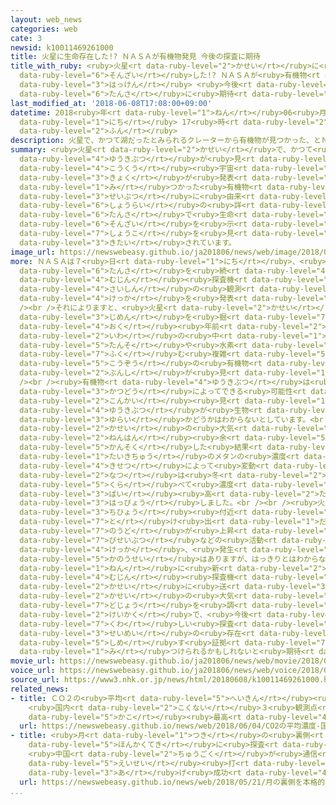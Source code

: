 ```yaml
---
layout: web_news
categories: web
cate: 3
newsid: k10011469261000
title: 火星に生命存在した!? ＮＡＳＡが有機物発見 今後の探査に期待
title_with_ruby: <ruby>火星<rt data-ruby-level="2">かせい</rt></ruby>に<ruby>生命<rt data-ruby-level="3">せいめい</rt></ruby><ruby>存在<rt
  data-ruby-level="6">そんざい</rt></ruby>した!? ＮＡＳＡが<ruby>有機物<rt data-ruby-level="4">ゆうきぶつ</rt></ruby><ruby>発見<rt
  data-ruby-level="3">はっけん</rt></ruby> <ruby>今後<rt data-ruby-level="2">こんご</rt></ruby>の<ruby>探査<rt
  data-ruby-level="6">たんさ</rt></ruby>に<ruby>期待<rt data-ruby-level="3">きたい</rt></ruby>
last_modified_at: '2018-06-08T17:08:00+09:00'
datetime: 2018<ruby>年<rt data-ruby-level="1">ねん</rt></ruby>06<ruby>月<rt data-ruby-level="1">がつ</rt></ruby>08<ruby>日<rt
  data-ruby-level="1">にち</rt></ruby> 17<ruby>時<rt data-ruby-level="2">じ</rt></ruby>08<ruby>分<rt
  data-ruby-level="2">ふん</rt></ruby>
description: 火星で、かつて湖だったとみられるクレーターから有機物が見つかった、とＮＡＳＡ＝アメリカ航空宇宙局が発表しました。見つかった有機物が生物に由来するものかはわかっていませんが、将来の詳しい探査で生命の存在を示す証拠を見つけられるかもしれないと期待されています。
summary: <ruby>火星<rt data-ruby-level="2">かせい</rt></ruby>で、かつて<ruby>湖<rt data-ruby-level="3">みずうみ</rt></ruby>だったとみられるクレーターから<ruby>有機物<rt
  data-ruby-level="4">ゆうきぶつ</rt></ruby>が<ruby>見<rt data-ruby-level="1">み</rt></ruby>つかった、とＮＡＳＡ＝アメリカ<ruby>航空<rt
  data-ruby-level="4">こうくう</rt></ruby><ruby>宇宙<rt data-ruby-level="6">うちゅう</rt></ruby><ruby>局<rt
  data-ruby-level="3">きょく</rt></ruby>が<ruby>発表<rt data-ruby-level="3">はっぴょう</rt></ruby>しました。<ruby>見<rt
  data-ruby-level="1">み</rt></ruby>つかった<ruby>有機物<rt data-ruby-level="4">ゆうきぶつ</rt></ruby>が<ruby>生物<rt
  data-ruby-level="3">せいぶつ</rt></ruby>に<ruby>由来<rt data-ruby-level="3">ゆらい</rt></ruby>するものかはわかっていませんが、<ruby>将来<rt
  data-ruby-level="6">しょうらい</rt></ruby>の<ruby>詳<rt data-ruby-level="7">くわ</rt></ruby>しい<ruby>探査<rt
  data-ruby-level="6">たんさ</rt></ruby>で<ruby>生命<rt data-ruby-level="3">せいめい</rt></ruby>の<ruby>存在<rt
  data-ruby-level="6">そんざい</rt></ruby>を<ruby>示<rt data-ruby-level="5">しめ</rt></ruby>す<ruby>証拠<rt
  data-ruby-level="7">しょうこ</rt></ruby>を<ruby>見<rt data-ruby-level="1">み</rt></ruby>つけられるかもしれないと<ruby>期待<rt
  data-ruby-level="3">きたい</rt></ruby>されています。
image_url: https://newswebeasy.github.io/ja201806/news/web/image/2018/06/08/K10011469261_1806081702_1806081708_01_02.jpg
more: ＮＡＳＡは７<ruby>日<rt data-ruby-level="1">にち</rt></ruby>、<ruby>火星<rt data-ruby-level="2">かせい</rt></ruby>で<ruby>探査<rt
  data-ruby-level="6">たんさ</rt></ruby>を<ruby>続<rt data-ruby-level="4">つづ</rt></ruby>けている<ruby>無人<rt
  data-ruby-level="4">むじん</rt></ruby><ruby>探査機<rt data-ruby-level="6">たんさき</rt></ruby>「キュリオシティ」の<ruby>最新<rt
  data-ruby-level="4">さいしん</rt></ruby>の<ruby>観測<rt data-ruby-level="5">かんそく</rt></ruby><ruby>結果<rt
  data-ruby-level="4">けっか</rt></ruby>を<ruby>発表<rt data-ruby-level="3">はっぴょう</rt></ruby>しました。<br
  /><br />それによりますと、<ruby>火星<rt data-ruby-level="2">かせい</rt></ruby>でかつて<ruby>湖<rt data-ruby-level="3">みずうみ</rt></ruby>だったとみられるクレーターで<ruby>地面<rt
  data-ruby-level="3">じめん</rt></ruby>を<ruby>掘<rt data-ruby-level="7">ほ</rt></ruby>ったところ、35<ruby>億<rt
  data-ruby-level="4">おく</rt></ruby><ruby>年前<rt data-ruby-level="2">ねんまえ</rt></ruby>にできた<ruby>岩<rt
  data-ruby-level="2">いわ</rt></ruby>の<ruby>中<rt data-ruby-level="1">なか</rt></ruby>から、<ruby>炭素<rt
  data-ruby-level="5">たんそ</rt></ruby>や<ruby>水素<rt data-ruby-level="5">すいそ</rt></ruby>を<ruby>含<rt
  data-ruby-level="7">ふく</rt></ruby>む<ruby>複雑<rt data-ruby-level="5">ふくざつ</rt></ruby>な<ruby>構造<rt
  data-ruby-level="5">こうぞう</rt></ruby>の<ruby>有機物<rt data-ruby-level="4">ゆうきぶつ</rt></ruby>の<ruby>分子<rt
  data-ruby-level="2">ぶんし</rt></ruby>が<ruby>見<rt data-ruby-level="1">み</rt></ruby>つかったということです。<br
  /><br /><ruby>有機物<rt data-ruby-level="4">ゆうきぶつ</rt></ruby>は<ruby>生物<rt data-ruby-level="3">せいぶつ</rt></ruby>の<ruby>活動<rt
  data-ruby-level="3">かつどう</rt></ruby>によってできる<ruby>可能性<rt data-ruby-level="5">かのうせい</rt></ruby>もありますが、ＮＡＳＡは、<ruby>今回<rt
  data-ruby-level="2">こんかい</rt></ruby><ruby>見<rt data-ruby-level="1">み</rt></ruby>つかった<ruby>有機物<rt
  data-ruby-level="4">ゆうきぶつ</rt></ruby>が<ruby>生物<rt data-ruby-level="3">せいぶつ</rt></ruby><ruby>由来<rt
  data-ruby-level="3">ゆらい</rt></ruby>かどうかはわからないとしています。<br /><br />またＮＡＳＡは、<ruby>火星<rt
  data-ruby-level="2">かせい</rt></ruby>の<ruby>大気<rt data-ruby-level="1">たいき</rt></ruby>を４<ruby>年半<rt
  data-ruby-level="2">ねんはん</rt></ruby><ruby>余<rt data-ruby-level="5">あま</rt></ruby>りにわたって<ruby>観測<rt
  data-ruby-level="5">かんそく</rt></ruby>した<ruby>結果<rt data-ruby-level="4">けっか</rt></ruby>、<ruby>大気中<rt
  data-ruby-level="1">たいきちゅう</rt></ruby>のメタンの<ruby>濃度<rt data-ruby-level="7">のうど</rt></ruby>が<ruby>季節<rt
  data-ruby-level="4">きせつ</rt></ruby>によって<ruby>変動<rt data-ruby-level="4">へんどう</rt></ruby>し、<ruby>夏<rt
  data-ruby-level="2">なつ</rt></ruby>は<ruby>冬<rt data-ruby-level="2">ふゆ</rt></ruby>に<ruby>比<rt
  data-ruby-level="5">くら</rt></ruby>べて<ruby>濃度<rt data-ruby-level="7">のうど</rt></ruby>が３<ruby>倍<rt
  data-ruby-level="3">ばい</rt></ruby><ruby>高<rt data-ruby-level="2">たか</rt></ruby>いことがわかったと<ruby>発表<rt
  data-ruby-level="3">はっぴょう</rt></ruby>しました。<br /><br /><ruby>火星<rt data-ruby-level="2">かせい</rt></ruby>の<ruby>地表<rt
  data-ruby-level="3">ちひょう</rt></ruby><ruby>付近<rt data-ruby-level="4">ふきん</rt></ruby>にあるメタンが<ruby>溶<rt
  data-ruby-level="7">と</rt></ruby>け<ruby>出<rt data-ruby-level="1">だ</rt></ruby>して<ruby>濃度<rt
  data-ruby-level="7">のうど</rt></ruby>が<ruby>上昇<rt data-ruby-level="7">じょうしょう</rt></ruby>しているとみられ、メタンが<ruby>微生物<rt
  data-ruby-level="7">びせいぶつ</rt></ruby>などの<ruby>活動<rt data-ruby-level="3">かつどう</rt></ruby>の<ruby>結果<rt
  data-ruby-level="4">けっか</rt></ruby>、<ruby>発生<rt data-ruby-level="3">はっせい</rt></ruby>した<ruby>可能性<rt
  data-ruby-level="5">かのうせい</rt></ruby>はありますが、はっきりとはわからないとしています。<br /><br />ＮＡＳＡは2020<ruby>年<rt
  data-ruby-level="1">ねん</rt></ruby>に<ruby>新<rt data-ruby-level="2">あら</rt></ruby>たな<ruby>無人<rt
  data-ruby-level="4">むじん</rt></ruby><ruby>探査機<rt data-ruby-level="6">たんさき</rt></ruby>を<ruby>火星<rt
  data-ruby-level="2">かせい</rt></ruby>に<ruby>送<rt data-ruby-level="3">おく</rt></ruby>り、<ruby>火星<rt
  data-ruby-level="2">かせい</rt></ruby>の<ruby>大気<rt data-ruby-level="1">たいき</rt></ruby>や<ruby>土壌<rt
  data-ruby-level="7">どじょう</rt></ruby>を<ruby>調<rt data-ruby-level="3">しら</rt></ruby>べる<ruby>計画<rt
  data-ruby-level="2">けいかく</rt></ruby>で、<ruby>今後<rt data-ruby-level="2">こんご</rt></ruby>の<ruby>詳<rt
  data-ruby-level="7">くわ</rt></ruby>しい<ruby>探査<rt data-ruby-level="6">たんさ</rt></ruby>で<ruby>生命<rt
  data-ruby-level="3">せいめい</rt></ruby>の<ruby>存在<rt data-ruby-level="6">そんざい</rt></ruby>を<ruby>示<rt
  data-ruby-level="5">しめ</rt></ruby>す<ruby>証拠<rt data-ruby-level="7">しょうこ</rt></ruby>を<ruby>見<rt
  data-ruby-level="1">み</rt></ruby>つけられるかもしれないと<ruby>期待<rt data-ruby-level="3">きたい</rt></ruby>されています。
movie_url: https://newswebeasy.github.io/ja201806/news/web/movie/2018/06/08/k10011469261_201806082132_201806082134.mp4
voice_url: https://newswebeasy.github.io/ja201806/news/web/voice/2018/06/08/k10011469261_201806082132_201806082134.mp3
source_url: https://www3.nhk.or.jp/news/html/20180608/k10011469261000.html
related_news:
- title: ＣＯ２の<ruby>平均<rt data-ruby-level="5">へいきん</rt></ruby><ruby>濃度<rt data-ruby-level="7">のうど</rt></ruby>
    <ruby>国内<rt data-ruby-level="2">こくない</rt></ruby>３<ruby>観測点<rt data-ruby-level="5">かんそくてん</rt></ruby>すべて<ruby>過去<rt
    data-ruby-level="5">かこ</rt></ruby><ruby>最高<rt data-ruby-level="4">さいこう</rt></ruby>
  url: https://newswebeasy.github.io/news/web/2018/06/04/CO2の平均濃度-国内3観測点すべて過去最高
- title: <ruby>月<rt data-ruby-level="1">つき</rt></ruby>の<ruby>裏側<rt data-ruby-level="6">うらがわ</rt></ruby>を<ruby>本格的<rt
    data-ruby-level="5">ほんかくてき</rt></ruby>に<ruby>探査<rt data-ruby-level="6">たんさ</rt></ruby>へ
    <ruby>中国<rt data-ruby-level="2">ちゅうごく</rt></ruby>が<ruby>通信<rt data-ruby-level="4">つうしん</rt></ruby><ruby>衛星<rt
    data-ruby-level="5">えいせい</rt></ruby><ruby>打<rt data-ruby-level="3">う</rt></ruby>ち<ruby>上<rt
    data-ruby-level="3">あ</rt></ruby>げ<ruby>成功<rt data-ruby-level="4">せいこう</rt></ruby>
  url: https://newswebeasy.github.io/news/web/2018/05/21/月の裏側を本格的に探査へ-中国が通信衛星打ち上げ成功
...
```

